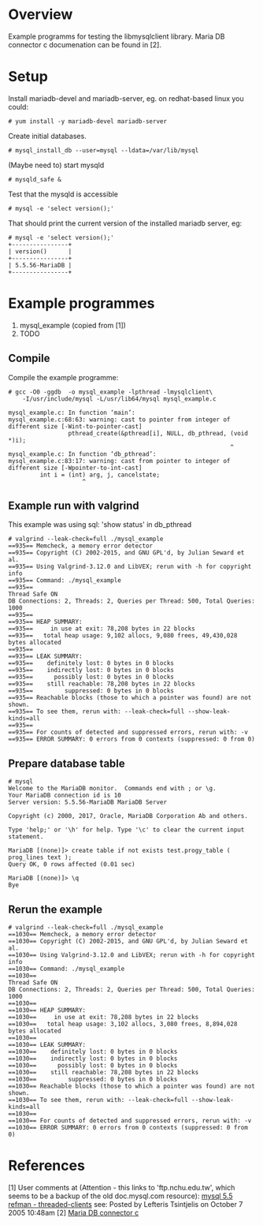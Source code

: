 # Overview

Example programms for testing the libmysqlclient library.
Maria DB connector c documenation can be found in [2].

# Setup

Install mariadb-devel and mariadb-server, eg. on redhat-based linux you could:

    # yum install -y mariadb-devel mariadb-server

Create initial databases.

    # mysql_install_db --user=mysql --ldata=/var/lib/mysql

(Maybe need to) start mysqld

    # mysqld_safe &

Test that the mysqld is accessible

    # mysql -e 'select version();'

That should print the current version of the installed mariadb server, eg:

    # mysql -e 'select version();'
    +----------------+
    | version()      |
    +----------------+
    | 5.5.56-MariaDB |
    +----------------+


# Example programmes

1. mysql_example (copied from [1])
1. TODO

## Compile

Compile the example programme:

    # gcc -O0 -ggdb  -o mysql_example -lpthread -lmysqlclient\
        -I/usr/include/mysql -L/usr/lib64/mysql mysql_example.c

    mysql_example.c: In function ‘main’:
    mysql_example.c:68:63: warning: cast to pointer from integer of different size [-Wint-to-pointer-cast]
                     pthread_create(&pthread[i], NULL, db_pthread, (void *)i);
                                                                   ^
    mysql_example.c: In function ‘db_pthread’:
    mysql_example.c:83:17: warning: cast from pointer to integer of different size [-Wpointer-to-int-cast]
             int i = (int) arg, j, cancelstate;
                         ^
## Example run with valgrind

This example was using sql: 'show status' in db_pthread

    # valgrind --leak-check=full ./mysql_example 
    ==935== Memcheck, a memory error detector
    ==935== Copyright (C) 2002-2015, and GNU GPL'd, by Julian Seward et al.
    ==935== Using Valgrind-3.12.0 and LibVEX; rerun with -h for copyright info
    ==935== Command: ./mysql_example
    ==935== 
    Thread Safe ON
    DB Connections: 2, Threads: 2, Queries per Thread: 500, Total Queries: 1000
    ==935== 
    ==935== HEAP SUMMARY:
    ==935==     in use at exit: 78,208 bytes in 22 blocks
    ==935==   total heap usage: 9,102 allocs, 9,080 frees, 49,430,028 bytes allocated
    ==935== 
    ==935== LEAK SUMMARY:
    ==935==    definitely lost: 0 bytes in 0 blocks
    ==935==    indirectly lost: 0 bytes in 0 blocks
    ==935==      possibly lost: 0 bytes in 0 blocks
    ==935==    still reachable: 78,208 bytes in 22 blocks
    ==935==         suppressed: 0 bytes in 0 blocks
    ==935== Reachable blocks (those to which a pointer was found) are not shown.
    ==935== To see them, rerun with: --leak-check=full --show-leak-kinds=all
    ==935== 
    ==935== For counts of detected and suppressed errors, rerun with: -v
    ==935== ERROR SUMMARY: 0 errors from 0 contexts (suppressed: 0 from 0)

## Prepare database table

    # mysql
    Welcome to the MariaDB monitor.  Commands end with ; or \g.
    Your MariaDB connection id is 10
    Server version: 5.5.56-MariaDB MariaDB Server

    Copyright (c) 2000, 2017, Oracle, MariaDB Corporation Ab and others.

    Type 'help;' or '\h' for help. Type '\c' to clear the current input statement.

    MariaDB [(none)]> create table if not exists test.progy_table ( prog_lines text );
    Query OK, 0 rows affected (0.01 sec)

    MariaDB [(none)]> \q
    Bye

## Rerun the example

    # valgrind --leak-check=full ./mysql_example 
    ==1030== Memcheck, a memory error detector
    ==1030== Copyright (C) 2002-2015, and GNU GPL'd, by Julian Seward et al.
    ==1030== Using Valgrind-3.12.0 and LibVEX; rerun with -h for copyright info
    ==1030== Command: ./mysql_example
    ==1030== 
    Thread Safe ON
    DB Connections: 2, Threads: 2, Queries per Thread: 500, Total Queries: 1000
    ==1030== 
    ==1030== HEAP SUMMARY:
    ==1030==     in use at exit: 78,208 bytes in 22 blocks
    ==1030==   total heap usage: 3,102 allocs, 3,080 frees, 8,894,028 bytes allocated
    ==1030== 
    ==1030== LEAK SUMMARY:
    ==1030==    definitely lost: 0 bytes in 0 blocks
    ==1030==    indirectly lost: 0 bytes in 0 blocks
    ==1030==      possibly lost: 0 bytes in 0 blocks
    ==1030==    still reachable: 78,208 bytes in 22 blocks
    ==1030==         suppressed: 0 bytes in 0 blocks
    ==1030== Reachable blocks (those to which a pointer was found) are not shown.
    ==1030== To see them, rerun with: --leak-check=full --show-leak-kinds=all
    ==1030== 
    ==1030== For counts of detected and suppressed errors, rerun with: -v
    ==1030== ERROR SUMMARY: 0 errors from 0 contexts (suppressed: 0 from 0)


# References

[1] User comments at (Attention - this links to 'ftp.nchu.edu.tw', which seems
    to be a backup of the old doc.mysql.com resource):
   [mysql 5.5 refman - threaded-clients](http://ftp.nchu.edu.tw/MySQL/doc/refman/5.5/en/threaded-clients.html)
    see: Posted by Lefteris Tsintjelis on October 7 2005 10:48am
[2] [Maria DB connector c](https://mariadb.com/kb/en/library/mariadb-connector-c/)


